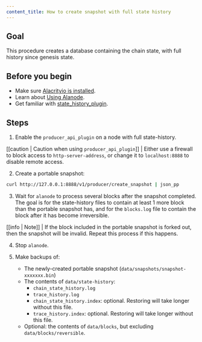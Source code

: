 ```yaml
---
content_title: How to create snapshot with full state history
---
```


## Goal

This procedure creates a database containing the chain state, with full history since genesis state.

## Before you begin

- Make sure [Alacrityio is installed](../../../00_install/index.md).
- Learn about [Using Alanode](../../02_usage/index.md).
- Get familiar with [state_history_plugin](../../03_plugins/state_history_plugin/index.md).

## Steps

1. Enable the `producer_api_plugin` on a node with full state-history.

[[caution | Caution when using `producer_api_plugin`]]
| Either use a firewall to block access to `http-server-address`, or change it to `localhost:8888` to disable remote access.

2. Create a portable snapshot:

```sh
curl http://127.0.0.1:8888/v1/producer/create_snapshot | json_pp
```

3. Wait for `alanode` to process several blocks after the snapshot completed. The goal is for the state-history files to contain at least 1 more block than the portable snapshot has, and for the `blocks.log` file to contain the block after it has become irreversible.

[[info | Note]]
| If the block included in the portable snapshot is forked out, then the snapshot will be invalid. Repeat this process if this happens.

4. Stop `alanode`.

5. Make backups of:
   - The newly-created portable snapshot (`data/snapshots/snapshot-xxxxxxx.bin`)
   - The contents of `data/state-history`:
     - `chain_state_history.log`
     - `trace_history.log`
     - `chain_state_history.index`: optional. Restoring will take longer without this file.
     - `trace_history.index`: optional. Restoring will take longer without this file.
   - Optional: the contents of `data/blocks`, but excluding `data/blocks/reversible`.
